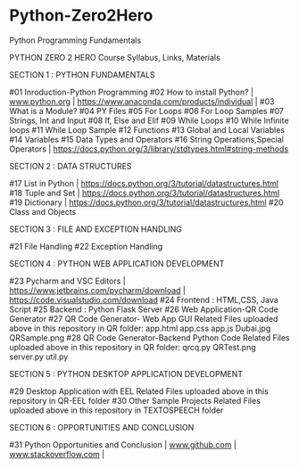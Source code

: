 # Python-Zero2Hero
Python Programming Fundamentals



PYTHON ZERO 2 HERO Course Syllabus, Links, Materials

SECTION 1 : PYTHON FUNDAMENTALS


#01  Inroduction-Python Programming
#02  How to install Python? | www.python.org | https://www.anaconda.com/products/individual |
#03  What is a Module?
#04  PY Files
#05  For Loops
#06  For Loop Samples
#07  Strings, Int and Input
#08  If, Else and Elif
#09  While Loops
#10  While Infinite loops
#11  While Loop Sample
#12  Functions
#13  Global and Local Variables
#14  Variables
#15  Data Types and Operators
#16  String Operations,Special Operators | https://docs.python.org/3/library/stdtypes.html#string-methods


SECTION 2 : DATA STRUCTURES


#17   List in Python | https://docs.python.org/3/tutorial/datastructures.html
#18   Tuple and Set | https://docs.python.org/3/tutorial/datastructures.html
#19   Dictionary | https://docs.python.org/3/tutorial/datastructures.html
#20   Class and Objects


SECTION 3 : FILE AND EXCEPTION HANDLING


#21  File Handling
#22  Exception Handling


SECTION 4 : PYTHON WEB APPLICATION DEVELOPMENT 


#23  Pycharm and VSC Editors | https://www.jetbrains.com/pycharm/download | https://code.visualstudio.com/download
#24 Frontend : HTML,CSS, Java Script
#25  Backend : Python Flask Server
#26  Web Application-QR Code Generator
#27   QR Code Generator- Web App GUI
Related Files uploaded above in this repository in QR folder: app.html app.css  app.js    Dubai.jpg  QRSample.png
#28   QR Code Generator-Backend Python Code
Related Files uploaded above in this repository in QR folder: qrcq.py  QRTest.png server.py util.py


SECTION 5 : PYTHON DESKTOP APPLICATION DEVELOPMENT


#29  Desktop Application with EEL
Related Files uploaded above in this repository in QR-EEL folder
#30  Other Sample Projects
Related Files uploaded above in this repository in TEXTOSPEECH folder


SECTION 6 : OPPORTUNITIES AND CONCLUSION

#31  Python Opportunities and Conclusion | www.github.com | www.stackoverflow.com | 

